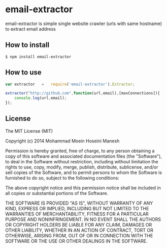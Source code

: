 email-extractor
===============
email-extractor is simple single website crawler (urls with same hostname) to extract email address


How to install
--------------
    $ npm install email-extractor

How to use
----------


```javascript
var extractor   =   require('email-extractor').Extractor;

extractor("http://github.com",function(url,email),[maxConnections]){
    console.log(url,email);
});
```

License
-------

The MIT License (MIT)

Copyright (c) 2014 Mohammad Moein Hoseini Manesh

Permission is hereby granted, free of charge, to any person obtaining a copy
of this software and associated documentation files (the "Software"), to deal
in the Software without restriction, including without limitation the rights
to use, copy, modify, merge, publish, distribute, sublicense, and/or sell
copies of the Software, and to permit persons to whom the Software is
furnished to do so, subject to the following conditions:

The above copyright notice and this permission notice shall be included in all
copies or substantial portions of the Software.

THE SOFTWARE IS PROVIDED "AS IS", WITHOUT WARRANTY OF ANY KIND, EXPRESS OR
IMPLIED, INCLUDING BUT NOT LIMITED TO THE WARRANTIES OF MERCHANTABILITY,
FITNESS FOR A PARTICULAR PURPOSE AND NONINFRINGEMENT. IN NO EVENT SHALL THE
AUTHORS OR COPYRIGHT HOLDERS BE LIABLE FOR ANY CLAIM, DAMAGES OR OTHER
LIABILITY, WHETHER IN AN ACTION OF CONTRACT, TORT OR OTHERWISE, ARISING FROM,
OUT OF OR IN CONNECTION WITH THE SOFTWARE OR THE USE OR OTHER DEALINGS IN THE
SOFTWARE.
